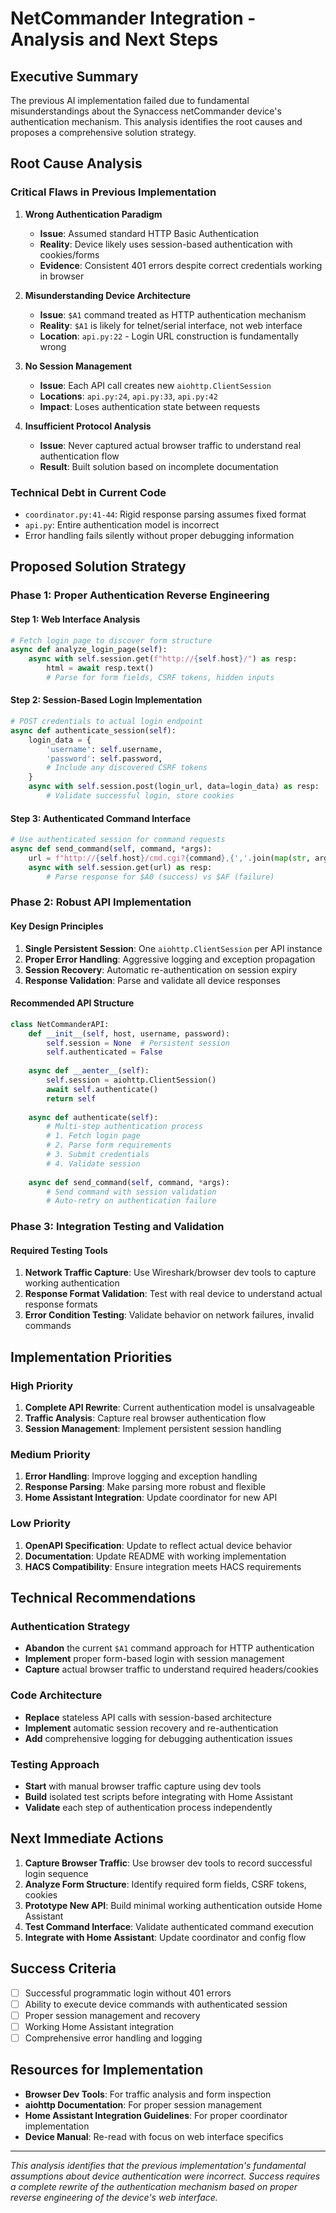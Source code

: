 # NetCommander Integration - Analysis and Next Steps

## Executive Summary

The previous AI implementation failed due to fundamental misunderstandings about the Synaccess netCommander device's authentication mechanism. This analysis identifies the root causes and proposes a comprehensive solution strategy.

## Root Cause Analysis

### Critical Flaws in Previous Implementation

1. **Wrong Authentication Paradigm**
   - **Issue**: Assumed standard HTTP Basic Authentication
   - **Reality**: Device likely uses session-based authentication with cookies/forms
   - **Evidence**: Consistent 401 errors despite correct credentials working in browser

2. **Misunderstanding Device Architecture** 
   - **Issue**: `$A1` command treated as HTTP authentication mechanism
   - **Reality**: `$A1` is likely for telnet/serial interface, not web interface
   - **Location**: `api.py:22` - Login URL construction is fundamentally wrong

3. **No Session Management**
   - **Issue**: Each API call creates new `aiohttp.ClientSession`
   - **Locations**: `api.py:24`, `api.py:33`, `api.py:42`
   - **Impact**: Loses authentication state between requests

4. **Insufficient Protocol Analysis**
   - **Issue**: Never captured actual browser traffic to understand real authentication flow
   - **Result**: Built solution based on incomplete documentation

### Technical Debt in Current Code

- `coordinator.py:41-44`: Rigid response parsing assumes fixed format
- `api.py`: Entire authentication model is incorrect
- Error handling fails silently without proper debugging information

## Proposed Solution Strategy

### Phase 1: Proper Authentication Reverse Engineering

#### Step 1: Web Interface Analysis
```python
# Fetch login page to discover form structure
async def analyze_login_page(self):
    async with self.session.get(f"http://{self.host}/") as resp:
        html = await resp.text()
        # Parse for form fields, CSRF tokens, hidden inputs
```

#### Step 2: Session-Based Login Implementation
```python
# POST credentials to actual login endpoint
async def authenticate_session(self):
    login_data = {
        'username': self.username,
        'password': self.password,
        # Include any discovered CSRF tokens
    }
    async with self.session.post(login_url, data=login_data) as resp:
        # Validate successful login, store cookies
```

#### Step 3: Authenticated Command Interface
```python
# Use authenticated session for command requests
async def send_command(self, command, *args):
    url = f"http://{self.host}/cmd.cgi?{command},{','.join(map(str, args))}"
    async with self.session.get(url) as resp:
        # Parse response for $A0 (success) vs $AF (failure)
```

### Phase 2: Robust API Implementation

#### Key Design Principles
1. **Single Persistent Session**: One `aiohttp.ClientSession` per API instance
2. **Proper Error Handling**: Aggressive logging and exception propagation
3. **Session Recovery**: Automatic re-authentication on session expiry
4. **Response Validation**: Parse and validate all device responses

#### Recommended API Structure
```python
class NetCommanderAPI:
    def __init__(self, host, username, password):
        self.session = None  # Persistent session
        self.authenticated = False
        
    async def __aenter__(self):
        self.session = aiohttp.ClientSession()
        await self.authenticate()
        return self
        
    async def authenticate(self):
        # Multi-step authentication process
        # 1. Fetch login page
        # 2. Parse form requirements
        # 3. Submit credentials
        # 4. Validate session
        
    async def send_command(self, command, *args):
        # Send command with session validation
        # Auto-retry on authentication failure
```

### Phase 3: Integration Testing and Validation

#### Required Testing Tools
1. **Network Traffic Capture**: Use Wireshark/browser dev tools to capture working authentication
2. **Response Format Validation**: Test with real device to understand actual response formats
3. **Error Condition Testing**: Validate behavior on network failures, invalid commands

## Implementation Priorities

### High Priority
1. **Complete API Rewrite**: Current authentication model is unsalvageable
2. **Traffic Analysis**: Capture real browser authentication flow
3. **Session Management**: Implement persistent session handling

### Medium Priority
1. **Error Handling**: Improve logging and exception handling
2. **Response Parsing**: Make parsing more robust and flexible
3. **Home Assistant Integration**: Update coordinator for new API

### Low Priority
1. **OpenAPI Specification**: Update to reflect actual device behavior
2. **Documentation**: Update README with working implementation
3. **HACS Compatibility**: Ensure integration meets HACS requirements

## Technical Recommendations

### Authentication Strategy
- **Abandon** the current `$A1` command approach for HTTP authentication
- **Implement** proper form-based login with session management
- **Capture** actual browser traffic to understand required headers/cookies

### Code Architecture
- **Replace** stateless API calls with session-based architecture
- **Implement** automatic session recovery and re-authentication
- **Add** comprehensive logging for debugging authentication issues

### Testing Approach
- **Start** with manual browser traffic capture using dev tools
- **Build** isolated test scripts before integrating with Home Assistant
- **Validate** each step of authentication process independently

## Next Immediate Actions

1. **Capture Browser Traffic**: Use browser dev tools to record successful login sequence
2. **Analyze Form Structure**: Identify required form fields, CSRF tokens, cookies
3. **Prototype New API**: Build minimal working authentication outside Home Assistant
4. **Test Command Interface**: Validate authenticated command execution
5. **Integrate with Home Assistant**: Update coordinator and config flow

## Success Criteria

- [ ] Successful programmatic login without 401 errors
- [ ] Ability to execute device commands with authenticated session
- [ ] Proper session management and recovery
- [ ] Working Home Assistant integration
- [ ] Comprehensive error handling and logging

## Resources for Implementation

- **Browser Dev Tools**: For traffic analysis and form inspection
- **aiohttp Documentation**: For proper session management
- **Home Assistant Integration Guidelines**: For proper coordinator implementation
- **Device Manual**: Re-read with focus on web interface specifics

---

*This analysis identifies that the previous implementation's fundamental assumptions about device authentication were incorrect. Success requires a complete rewrite of the authentication mechanism based on proper reverse engineering of the device's web interface.*